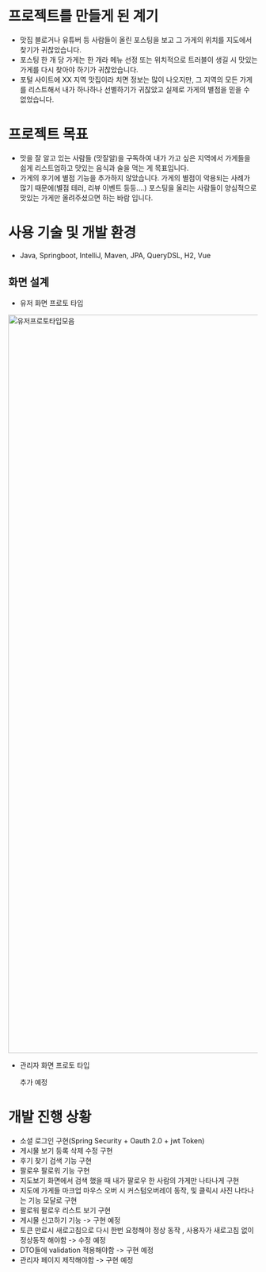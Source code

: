 프로젝트를 만들게 된 계기
=======
* 맛집 블로거나 유튜버 등 사람들이 올린 포스팅을 보고 그 가게의 위치를 지도에서 찾기가 귀찮았습니다.  
* 포스팅 한 개 당 가게는 한 개라 메뉴 선정 또는 위치적으로 트러블이 생길 시 맛있는 가게를 다시 찾아야 하기가 귀찮았습니다.  
* 포털 사이트에 XX 지역 맛집이라 치면 정보는 많이 나오지만, 그 지역의 모든 가게를 리스트해서 내가 하나하나 선별하기가 귀찮았고 실제로 가게의 별점을 믿을 수 없었습니다.  




프로젝트 목표
========
* 맛을 잘 알고 있는 사람들 (맛잘알)을 구독하여 내가 가고 싶은 지역에서 가게들을 쉽게 리스트업하고 맛있는 음식과 술을 먹는 게 목표입니다.  
* 가게의 후기에 별점 기능을 추가하지 않았습니다. 가게의 별점이 악용되는 사례가 많기 때문에(별점 테러, 리뷰 이벤트 등등….) 포스팅을 올리는 사람들이 양심적으로 맛있는 가게만 올려주셨으면 하는 바람 입니다.  


사용 기술 및 개발 환경
=======
* Java, Springboot, IntelliJ, Maven, JPA, QueryDSL, H2, Vue 




화면 설계
-------
* 유저 화면 프로토 타입  
<img width="1487" alt="유저프로토타입모음" src="https://user-images.githubusercontent.com/56243159/158102419-61b5b220-f8ce-4aa9-b28b-31758ff09340.png">
  
* 관리자 화면 프로토 타입  
  
  추가 예정


개발 진행 상황
======
* 소셜 로그인 구현(Spring Security + Oauth 2.0 + jwt Token)
* 게시물 보기 등록 삭제 수정 구현
* 후기 찾기 검색 기능 구현
* 팔로우 팔로워 기능 구현
* 지도보기 화면에서 검색 했을 때 내가 팔로우 한 사람의 가게만 나타나게 구현
* 지도에 가게들 마크업 마우스 오버 시 커스텀오버레이 동작, 및 클릭시 사진 나타나는 기능 모달로 구현
* 팔로워 팔로우 리스트 보기 구현
* 게시물 신고하기 기능 -> 구현 예정
* 토큰 만료시 새로고침으로 다시 한번 요청해야 정상 동작 , 사용자가 새로고침 없이 정상동작 해야함 -> 수정 예정
* DTO들에 validation 적용해야함 -> 구현 예정
* 관리자 페이지 제작해야함 -> 구현 예정
